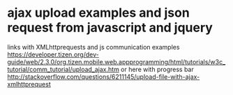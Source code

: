 # ajax upload examples and json request from javascript and jquery

links with XMLhttprequests and js communication examples
https://developer.tizen.org/dev-guide/web/2.3.0/org.tizen.mobile.web.appprogramming/html/tutorials/w3c_tutorial/comm_tutorial/upload_ajax.htm
or here with progress bar
http://stackoverflow.com/questions/6211145/upload-file-with-ajax-xmlhttprequest
